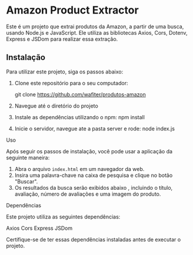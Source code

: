 # Amazon Product Extractor

Este é um projeto que extrai produtos da Amazon, a partir de uma busca, usando Node.js e JavaScript. Ele utiliza as bibliotecas Axios, Cors, Dotenv, Express e JSDom para realizar essa extração.

## Instalação

Para utilizar este projeto, siga os passos abaixo:

1. Clone este repositório para o seu computador:

   git clone https://github.com/wafiter/produtos-amazon

2. Navegue até o diretório do projeto

3. Instale as dependências utilizando o npm: npm install

4. Inicie o servidor, navegue ate a pasta server e rode: node index.js

Uso

Após seguir os passos de instalação, você pode usar a aplicação da seguinte maneira:

1. Abra o arquivo `index.html` em um navegador da web.
2. Insira uma palavra-chave na caixa de pesquisa e clique no botão "Buscar".
3. Os resultados da busca serão exibidos abaixo , incluindo o título, avaliação, número de avaliações e uma imagem do produto.


Dependências

Este projeto utiliza as seguintes dependências:

Axios
Cors
Express
JSDom

Certifique-se de ter essas dependências instaladas antes de executar o projeto.



